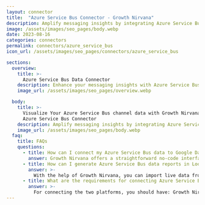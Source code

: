 ```yaml
---
layout: connector
title:  "Azure Service Bus Connector - Growth Nirvana"
description: Amplify messaging insights by integrating Azure Service Bus with Looker Studio's analytical prowess.
image: /assets/images/seo_pages/body.webp
date: 2023-08-16
categories: connectors
permalink: connectors/azure_service_bus
icon_url: /assets/images/seo_pages/connectors/azure_service_bus

sections:
  overview:
    title: >-
      Azure Service Bus Data Connector
    description: Enhance your messaging insights with Azure Service Bus integration. Seamlessly channel messaging data from Azure Service Bus into Looker Studio's analytical engine, empowering you with immediate insights for data-driven decisions.
    image_url: /assets/images/seo_pages/overview.webp

  body:
    title: >-
      Visualize Your Azure Service Bus channel data with Growth Nirvana's
      Azure Service Bus Connector
    description: Amplify messaging insights by integrating Azure Service Bus with Looker Studio's analytical prowess.
    image_url: /assets/images/seo_pages/body.webp
  faq:
    title: FAQs
    questions:
      - title: How can I connect my Azure Service Bus data to Google Data Studio/Looker Studio?
        answer: Growth Nirvana offers a straightforward no-code interface to connect to Azure Service Bus data sources.
      - title: How can I generate Azure Service Bus data reports in Looker Studio?
        answer: >-
          With the help of Growth Nirvana, you can import live data from Azure Service Bus into Looker Studio. These data can be viewed in charts, tables, and dashboards to generate branded reports that can be shared instantly.
      - title: What are the requirements for connecting Azure Service Bus and Looker Studio?
        answer: >-
          For connecting the two platforms, you should have: Growth Nirvana Account and Azure Service Bus Ads Account
---
```

